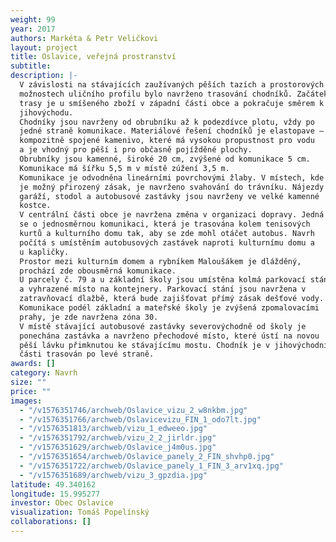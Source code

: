 ```yaml
---
weight: 99
year: 2017
authors: Markéta & Petr Veličkovi
layout: project
title: Oslavice, veřejná prostranství
subtitle:
description: |-
  V závislosti na stávajících zaužívaných pěších tazích a prostorových
  možnostech uličního profilu bylo navrženo trasování chodníků. Začátek
  trasy je u smíšeného zboží v západní části obce a pokračuje směrem k
  jihovýchodu.
  Chodníky jsou navrženy od obrubníku až k podezdívce plotu, vždy po
  jedné straně komunikace. Materiálové řešení chodníků je elastopave –
  kompozitně spojené kamenivo, které má vysokou propustnost pro vodu
  a je vhodný pro pěší i pro občasně pojížděné plochy.
  Obrubníky jsou kamenné, široké 20 cm, zvýšené od komunikace 5 cm.
  Komunikace má šířku 5,5 m v místě zúžení 3,5 m.
  Komunikace je odvodněna lineárními povrchovými žlaby. V místech, kde
  je možný přirozený zásak, je navrženo svahování do trávníku. Nájezdy do
  garáží, stodol a autobusové zastávky jsou navrženy ve velké kamenné
  kostce.
  V centrální části obce je navržena změna v organizaci dopravy. Jedná
  se o jednosměrnou komunikaci, která je trasována kolem tenisových
  kurtů a kulturního domu tak, aby se zde mohl otáčet autobus. Navrh
  počítá s umístěním autobusových zastávek naproti kulturnímu domu a
  u kapličky.
  Prostor mezi kulturním domem a rybníkem Maloušákem je dlážděný,
  prochází zde obousměrná komunikace.
  U parcely č. 79 a u základní školy jsou umístěna kolmá parkovací stání
  a vyhrazené místo na kontejnery. Parkovací stání jsou navržena v
  zatravňovací dlažbě, která bude zajišťovat přímý zásak dešťové vody.
  Komunikace podél základní a mateřské školy je zvýšená zpomalovacími
  prahy, je zde navržena zóna 30.
  V místě stávající autobusové zastávky severovýchodně od školy je
  ponechána zastávka a navrženo přechodové místo, které ústí na novou
  pěší lávku přimknutou ke stávajícímu mostu. Chodník je v jihovýchodní
  části trasován po levé straně.
awards: []
category: Navrh
size: ""
price: ""
images:
  - "/v1576351746/archweb/Oslavice_vizu_2_w8nkbm.jpg"
  - "/v1576351766/archweb/Oslavicevizu_FIN_1_odo7lt.jpg"
  - "/v1576351813/archweb/vizu_1_edweeo.jpg"
  - "/v1576351792/archweb/vizu_2_2_jirldr.jpg"
  - "/v1576351629/archweb/Oslavice_j4m0us.jpg"
  - "/v1576351654/archweb/Oslavice_panely_2_FIN_shvhp0.jpg"
  - "/v1576351722/archweb/Oslavice_panely_1_FIN_3_arv1xq.jpg"
  - "/v1576351689/archweb/vizu_3_gpzdia.jpg"
latitude: 49.340162
longitude: 15.995277
investor: Obec Oslavice
visualization: Tomáš Popelínský
collaborations: []
---
```


